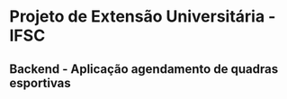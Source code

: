 # Projeto de Extensão Universitária - IFSC

## Backend - Aplicação agendamento de quadras esportivas